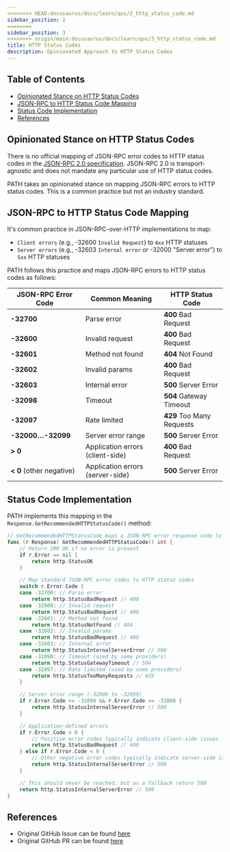 ```yaml
---
<<<<<<<< HEAD:docusaurus/docs/learn/qos/2_http_status_code.md
sidebar_position: 2
========
sidebar_position: 3
>>>>>>>> origin/main:docusaurus/docs/learn/qos/3_http_status_code.md
title: HTTP Status Codes
description: Opinionated Approach to HTTP Status Codes
---
```


## Table of Contents <!-- omit in toc -->

- [Opinionated Stance on HTTP Status Codes](#opinionated-stance-on-http-status-codes)
- [JSON-RPC to HTTP Status Code Mapping](#json-rpc-to-http-status-code-mapping)
- [Status Code Implementation](#status-code-implementation)
- [References](#references)

## Opinionated Stance on HTTP Status Codes

There is no official mapping of JSON-RPC error codes to HTTP status codes in the [JSON-RPC 2.0 specification](https://www.jsonrpc.org/specification). JSON-RPC 2.0 is transport-agnostic and does not mandate any particular use of HTTP status codes.

PATH takes an opinionated stance on mapping JSON-RPC errors to HTTP status codes. This is a common practice but not an industry standard.

## JSON-RPC to HTTP Status Code Mapping

It's common practice in JSON-RPC-over-HTTP implementations to map:

- `Client errors` (e.g., -32600 `Invalid Request`) to `4xx` HTTP statuses
- `Server errors` (e.g., -32603 `Internal error` or -32000 "Server error") to `5xx` HTTP statuses

PATH follows this practice and maps JSON-RPC errors to HTTP status codes as follows:

| JSON-RPC Error Code      | Common Meaning                   | HTTP Status Code          |
| ------------------------ | -------------------------------- | ------------------------- |
| **-32700**               | Parse error                      | **400** Bad Request       |
| **-32600**               | Invalid request                  | **400** Bad Request       |
| **-32601**               | Method not found                 | **404** Not Found         |
| **-32602**               | Invalid params                   | **400** Bad Request       |
| **-32603**               | Internal error                   | **500** Server Error      |
| **-32098**               | Timeout                          | **504** Gateway Timeout   |
| **-32097**               | Rate limited                     | **429** Too Many Requests |
| **-32000…-32099**        | Server error range               | **500** Server Error      |
| **> 0**                  | Application errors (client-side) | **400** Bad Request       |
| **< 0** (other negative) | Application errors (server-side) | **500** Server Error      |

## Status Code Implementation

PATH implements this mapping in the `Response.GetRecommendedHTTPStatusCode()` method:

```go
// GetRecommendedHTTPStatusCode maps a JSON-RPC error response code to an HTTP status code.
func (r Response) GetRecommendedHTTPStatusCode() int {
    // Return 200 OK if no error is present
    if r.Error == nil {
        return http.StatusOK
    }

    // Map standard JSON-RPC error codes to HTTP status codes
    switch r.Error.Code {
    case -32700: // Parse error
        return http.StatusBadRequest // 400
    case -32600: // Invalid request
        return http.StatusBadRequest // 400
    case -32601: // Method not found
        return http.StatusNotFound // 404
    case -32602: // Invalid params
        return http.StatusBadRequest // 400
    case -32603: // Internal error
        return http.StatusInternalServerError // 500
    case -32098: // Timeout (used by some providers)
        return http.StatusGatewayTimeout // 504
    case -32097: // Rate limited (used by some providers)
        return http.StatusTooManyRequests // 429
    }

    // Server error range (-32000 to -32099)
    if r.Error.Code >= -32099 && r.Error.Code <= -32000 {
        return http.StatusInternalServerError // 500
    }

    // Application-defined errors
    if r.Error.Code > 0 {
        // Positive error codes typically indicate client-side issues
        return http.StatusBadRequest // 400
    } else if r.Error.Code < 0 {
        // Other negative error codes typically indicate server-side issues
        return http.StatusInternalServerError // 500
    }

    // This should never be reached, but as a fallback return 500
    return http.StatusInternalServerError // 500
}
```

## References

- Original GitHub Issue can be found [here](https://github.com/buildwithgrove/path/issues/179)
- Original GitHub PR can be found [here](https://github.com/buildwithgrove/path/pull/186/files)
